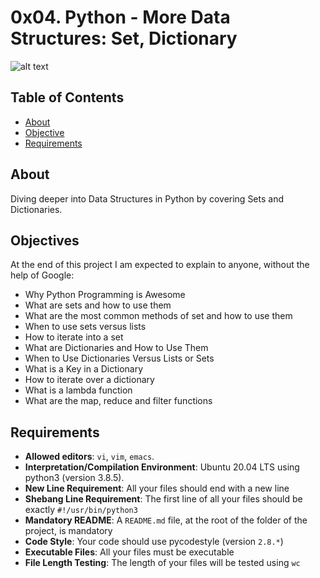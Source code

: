 # 0x04. Python - More Data Structures: Set, Dictionary
![alt text](https://i.redd.it/python-meme-true-v0-g6vhhhsht6b91.jpg?s=e3b4386629ab2f4abbcc1f7e4f61a871a87f1550)

## Table of Contents
- [About](#about)
- [Objective](#objective)
- [Requirements](#requirements)

## About
Diving deeper into Data Structures in Python by covering Sets and Dictionaries.

## Objectives
At the end of this project I am expected to explain to anyone, without the help of Google:
- Why Python Programming is Awesome
- What are sets and how to use them
- What are the most common methods of set and how to use them
- When to use sets versus lists
- How to iterate into a set
- What are Dictionaries and How to Use Them
- When to Use Dictionaries Versus Lists or Sets
- What is a Key in a Dictionary
- How to iterate over a dictionary
- What is a lambda function
- What are the map, reduce and filter functions

## Requirements
- **Allowed editors**: `vi`, `vim`, `emacs`.
- **Interpretation/Compilation Environment**: Ubuntu 20.04 LTS using python3 (version 3.8.5).
- **New Line Requirement**: All your files should end with a new line
- **Shebang Line Requirement**: The first line of all your files should be exactly `#!/usr/bin/python3`
- **Mandatory README**: A `README.md` file, at the root of the folder of the project, is mandatory
- **Code Style**: Your code should use pycodestyle (version `2.8.*`)
- **Executable Files**: All your files must be executable
- **File Length Testing**: The length of your files will be tested using `wc`
